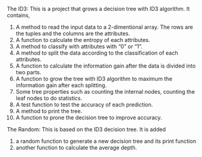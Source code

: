 The ID3:
This is a project that grows a decision tree with ID3 algorithm. It contains,
1.	A method to read the input data to a 2-dimentional array.  The rows are the tuples and the columns are the attributes.
2.	A function to calculate the entropy of each attributes.
3.	A method to classify with attributes with “0” or “1”.
4.	A method to split the data according to the classification of each attributes.
5.	A function to calculate the information gain after the data is divided into two parts.  
6.	A function to grow the tree with ID3 algorithm to maximum the information gain after each splitting. 
7.	Some tree properties such as counting the internal nodes, counting the leaf nodes to do statistics.
8.	A test function to test the accuracy of each prediction.
9.	A method to print the tree.
10.	A function to prone the decision tree to improve accuracy.

The Random:
This is based on the ID3 decision tree. It is added 
1.  a random function to generate a new decision tree and its print function 
2.  another function to calculate the average depth.
